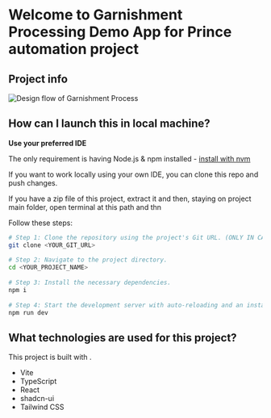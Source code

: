 # Welcome to Garnishment Processing Demo App for Prince automation project
 
## Project info
 
![Design flow of Garnishment Process](/public/Garnishment-process-life-cycle-flow.png)
 
## How can I launch this in local machine?
 
**Use your preferred IDE**
 
The only requirement is having Node.js & npm installed - [install with nvm](https://github.com/nvm-sh/nvm#installing-and-updating)
 
If you want to work locally using your own IDE, you can clone this repo and push changes.
 
If you have a zip file of this project, extract it and then, staying on project main folder, open terminal at this path and thn
 
Follow these steps:
 
```sh
# Step 1: Clone the repository using the project's Git URL. (ONLY IN CASE OF GIT CLONE, NOT ZIP)
git clone <YOUR_GIT_URL>
 
# Step 2: Navigate to the project directory.
cd <YOUR_PROJECT_NAME>
 
# Step 3: Install the necessary dependencies.
npm i
 
# Step 4: Start the development server with auto-reloading and an instant preview.
npm run dev
```
 
## What technologies are used for this project?
 
This project is built with .
 
- Vite
- TypeScript
- React
- shadcn-ui
- Tailwind CSS

